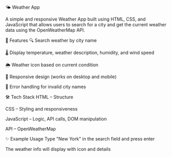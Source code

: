 🌤️ Weather App

A simple and responsive Weather App built using HTML, CSS, and JavaScript that allows users to search for a city and get the current weather data using the OpenWeatherMap API.

🚀 Features
🔍 Search weather by city name

🌡️ Display temperature, weather description, humidity, and wind speed

🌦️ Weather icon based on current condition

📱 Responsive design (works on desktop and mobile)

🔄 Error handling for invalid city names

🛠️ Tech Stack
HTML – Structure

CSS – Styling and responsiveness

JavaScript – Logic, API calls, DOM manipulation

API – OpenWeatherMap

✨ Example Usage
Type "New York" in the search field and press enter

The weather info will display with icon and details
